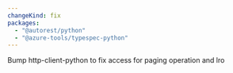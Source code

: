 ```yaml
---
changeKind: fix
packages:
  - "@autorest/python"
  - "@azure-tools/typespec-python"
---
```


Bump http-client-python to fix access for paging operation and lro